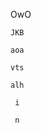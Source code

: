 <!---
--->
OwO

```
JKB

aoa

vts

alh

 i
  
 n
```

<!---
yeeuou/yeeuou is a ✨ special ✨ repository because its `README.md` (this file) appears on your GitHub profile.
You can click the Preview link to take a look at your changes.
--->
